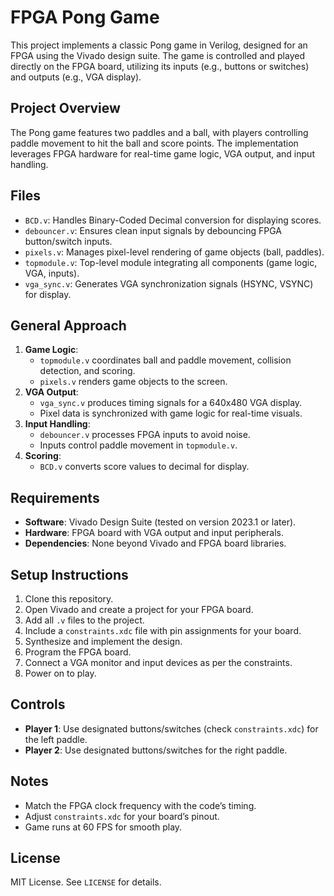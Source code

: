 # FPGA Pong Game

This project implements a classic Pong game in Verilog, designed for an FPGA using the Vivado design suite. The game is controlled and played directly on the FPGA board, utilizing its inputs (e.g., buttons or switches) and outputs (e.g., VGA display).

## Project Overview
The Pong game features two paddles and a ball, with players controlling paddle movement to hit the ball and score points. The implementation leverages FPGA hardware for real-time game logic, VGA output, and input handling.

## Files
- `BCD.v`: Handles Binary-Coded Decimal conversion for displaying scores.
- `debouncer.v`: Ensures clean input signals by debouncing FPGA button/switch inputs.
- `pixels.v`: Manages pixel-level rendering of game objects (ball, paddles).
- `topmodule.v`: Top-level module integrating all components (game logic, VGA, inputs).
- `vga_sync.v`: Generates VGA synchronization signals (HSYNC, VSYNC) for display.

## General Approach
1. **Game Logic**:
   - `topmodule.v` coordinates ball and paddle movement, collision detection, and scoring.
   - `pixels.v` renders game objects to the screen.
2. **VGA Output**:
   - `vga_sync.v` produces timing signals for a 640x480 VGA display.
   - Pixel data is synchronized with game logic for real-time visuals.
3. **Input Handling**:
   - `debouncer.v` processes FPGA inputs to avoid noise.
   - Inputs control paddle movement in `topmodule.v`.
4. **Scoring**:
   - `BCD.v` converts score values to decimal for display.

## Requirements
- **Software**: Vivado Design Suite (tested on version 2023.1 or later).
- **Hardware**: FPGA board with VGA output and input peripherals.
- **Dependencies**: None beyond Vivado and FPGA board libraries.

## Setup Instructions
1. Clone this repository.
2. Open Vivado and create a project for your FPGA board.
3. Add all `.v` files to the project.
4. Include a `constraints.xdc` file with pin assignments for your board.
5. Synthesize and implement the design.
6. Program the FPGA board.
7. Connect a VGA monitor and input devices as per the constraints.
8. Power on to play.

## Controls
- **Player 1**: Use designated buttons/switches (check `constraints.xdc`) for the left paddle.
- **Player 2**: Use designated buttons/switches for the right paddle.

## Notes
- Match the FPGA clock frequency with the code’s timing.
- Adjust `constraints.xdc` for your board’s pinout.
- Game runs at 60 FPS for smooth play.

## License
MIT License. See `LICENSE` for details.